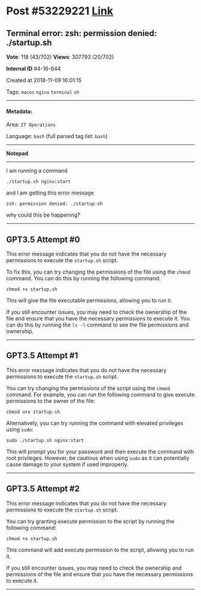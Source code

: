 
# Post \#53229221 [Link](https://stackoverflow.com/questions/53229221/)

## Terminal error: zsh: permission denied: ./startup.sh

**Vote**: 118 (43/702) **Views**: 307793 (20/702) 

**Internal ID** \#4-16-644

Created at 2018-11-09 16:01:15

Tags: `macos` `nginx` `terminal` `sh`

----------

#### Metadata:

Area: `IT Operations`

Language: `bash` (full parsed tag list: `bash`)

----------

**Notepad**


----------

I am running a command
```
./startup.sh nginx:start
```

and I am getting this error message
```
zsh: permission denied: ./startup.sh
```

why could this be happening?


----------
        
## GPT3.5 Attempt \#0

This error message indicates that you do not have the necessary permissions to execute the `startup.sh` script. 

To fix this, you can try changing the permissions of the file using the `chmod` command. You can do this by running the following command:

```
chmod +x startup.sh
```

This will give the file executable permissions, allowing you to run it. 

If you still encounter issues, you may need to check the ownership of the file and ensure that you have the necessary permissions to execute it. You can do this by running the `ls -l` command to see the file permissions and ownership.

--------

## GPT3.5 Attempt \#1

This error message indicates that you do not have the necessary permissions to execute the `startup.sh` script. 

You can try changing the permissions of the script using the `chmod` command. For example, you can run the following command to give execute permissions to the owner of the file:

```
chmod u+x startup.sh
```

Alternatively, you can try running the command with elevated privileges using `sudo`:

```
sudo ./startup.sh nginx:start
```

This will prompt you for your password and then execute the command with root privileges. However, be cautious when using `sudo` as it can potentially cause damage to your system if used improperly.

--------

## GPT3.5 Attempt \#2

This error message indicates that you do not have the necessary permissions to execute the `startup.sh` script. 

You can try granting execute permission to the script by running the following command:

```
chmod +x startup.sh
```

This command will add execute permission to the script, allowing you to run it. 

If you still encounter issues, you may need to check the ownership and permissions of the file and ensure that you have the necessary permissions to execute it.

--------
